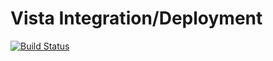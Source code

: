 # Vista Integration/Deployment
[![Build Status](https://travis-ci.org/AbhiRoy96/tutoVista.svg?branch=master)](https://travis-ci.org/AbhiRoy96/tutoVista)

